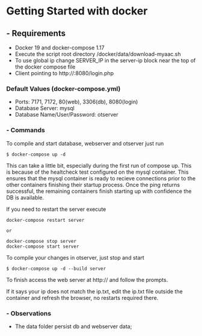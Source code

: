 # Getting Started with docker

## - Requirements
- Docker 19 and docker-compose 1.17
- Execute the script root directory /docker/data/download-myaac.sh
- To use global ip change SERVER_IP in the server-ip block near the top of the
docker compose file
- Client pointing to http://<ip>:8080/login.php

### Default Values (docker-compose.yml)
- Ports: 7171, 7172, 80(web), 3306(db), 8080(login)
- Database Server: mysql
- Database Name/User/Password: otserver

### - Commands
To compile and start database, webserver and otserver just run
```
$ docker-compose up -d
```

This can take a little bit, especially during the first run of compose up. This
is because of the healtcheck test configured on the mysql container. This ensures
that the mysql container is ready to recieve connections prior to the other
containers finishing their startup process. Once the ping returns successful,
the remaining containers finish starting up with confidence the DB is available.


If you need to restart the server execute
```
docker-compose restart server

or

docker-compose stop server
docker-compose start server
```

To compile your changes in otserver, just stop and start
```
$ docker-compose up -d --build server
```

To finish access the web server at http://<ip> and follow the prompts.

If it says your ip does not match the ip.txt, edit the ip.txt file outside
the container and refresh the browser, no restarts required there.

### - Observations
- The data folder persist db and webserver data;
